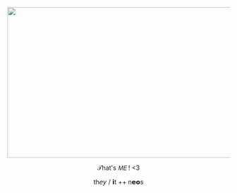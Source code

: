 <p align="center">
     <img width="586" height="341" src="https://cdn.discordapp.com/attachments/817050496103219212/1236041714871959602/16_Sem_Titulo_20240503164423.png?ex=6636910d&is=66353f8d&hm=1a3323dc56936350a077052c53068147ee155db0b5ba72d9396df671ee689e73&">
</p>

<p align="center">
𝒯hat's 𝘔𝘌 ! <3
</p>

<p align="center">
th𝘦𝘺 / 𝗶t ++ n𝗲𝗼s
</p>

<p align="center">
  <img width="382" height="12" src="https://i.postimg.cc/KvBZLDpL/a580f1de.gif">
</p>
